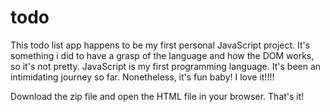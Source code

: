 # todo
This todo list app happens to be my first personal JavaScript project. It's something i did to have a grasp of the language and how the DOM works, so it's not pretty. JavaScript is my first programming language. It's been an intimidating journey so far. Nonetheless, it's fun baby! I love it!!!!

Download the zip file and open the HTML file in your browser. That's it!

